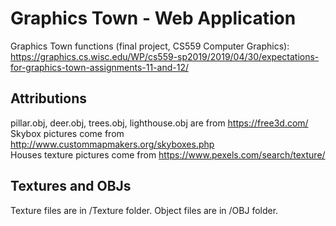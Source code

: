 # Graphics Town - Web Application

Graphics Town functions (final project, CS559 Computer Graphics): <br>
https://graphics.cs.wisc.edu/WP/cs559-sp2019/2019/04/30/expectations-for-graphics-town-assignments-11-and-12/ <br>

<!---     ![](./Pictures/town2.PNG)    --->



## Attributions
pillar.obj, deer.obj, trees.obj, lighthouse.obj are from https://free3d.com/  <br>
Skybox pictures come from http://www.custommapmakers.org/skyboxes.php <br>
Houses texture pictures come from https://www.pexels.com/search/texture/ <br>

## Textures and OBJs
Texture files are in /Texture folder. Object files are in /OBJ folder.<br>
